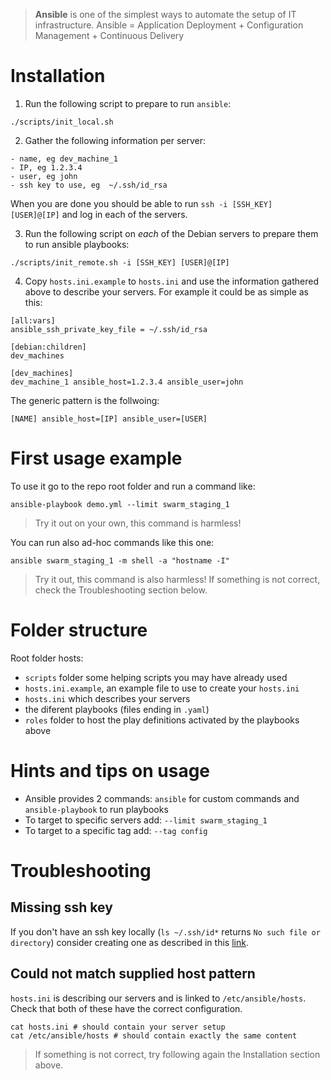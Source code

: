 > **Ansible** is one of the simplest ways to automate the setup of IT infrastructure.
> Ansible = Application Deployment + Configuration Management + Continuous Delivery

# Installation

1. Run the following script to prepare to run `ansible`:

```
./scripts/init_local.sh
```

2. Gather the following information per server:
```
- name, eg dev_machine_1
- IP, eg 1.2.3.4
- user, eg john
- ssh key to use, eg  ~/.ssh/id_rsa
```

When you are done you should be able to run `ssh -i [SSH_KEY] [USER]@[IP]` and log in each of the servers.

3. Run the following script on *each* of the Debian servers to prepare them to run ansible playbooks:

```
./scripts/init_remote.sh -i [SSH_KEY] [USER]@[IP]
```

4. Copy `hosts.ini.example` to `hosts.ini` and use the information gathered above to describe your servers. For example it could be as simple as this:
```
[all:vars]
ansible_ssh_private_key_file = ~/.ssh/id_rsa

[debian:children]
dev_machines

[dev_machines]
dev_machine_1 ansible_host=1.2.3.4 ansible_user=john
```

The generic pattern is the follwoing:
```
[NAME] ansible_host=[IP] ansible_user=[USER]
```

# First usage example

To use it go to the repo root folder and run a command like:

```
ansible-playbook demo.yml --limit swarm_staging_1
```

> Try it out on your own, this command is harmless!

You can run also ad-hoc commands like this one:
```
ansible swarm_staging_1 -m shell -a "hostname -I"
```

> Try it out, this command is also harmless!
> If something is not correct, check the Troubleshooting section below.

# Folder structure

Root folder hosts:

- `scripts` folder some helping scripts you may have already used
- `hosts.ini.example`, an example file to use to create your `hosts.ini`
- `hosts.ini` which describes your servers
- the diferent playbooks (files ending in `.yaml`)
- `roles` folder to host the play definitions activated by the playbooks above

# Hints and tips on usage

- Ansible provides 2 commands: `ansible` for custom commands and `ansible-playbook` to run playbooks
- To target to specific servers add: `--limit swarm_staging_1`
- To target to a specific tag add: `--tag config`

# Troubleshooting

## Missing ssh key

If you don't have an ssh key locally (`ls ~/.ssh/id*` returns `No such file or directory`) consider creating one as described in this [link](https://help.github.com/en/github/authenticating-to-github/generating-a-new-ssh-key-and-adding-it-to-the-ssh-agent).

## Could not match supplied host pattern

`hosts.ini` is describing our servers and is linked to `/etc/ansible/hosts`. Check that both of these have the correct configuration.

```
cat hosts.ini # should contain your server setup
cat /etc/ansible/hosts # should contain exactly the same content
```

> If something is not correct, try following again the Installation section above.
